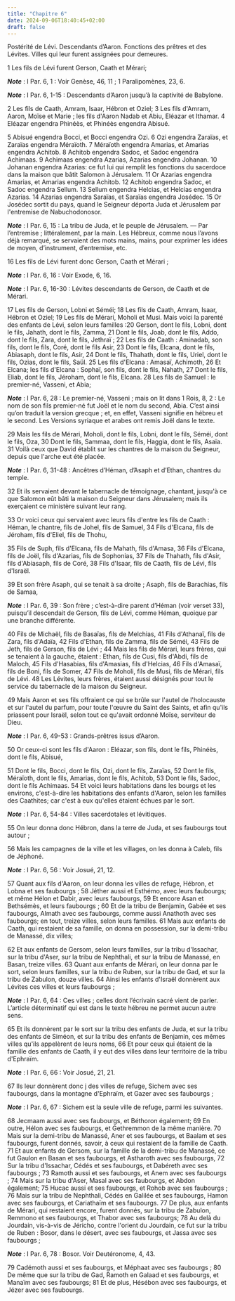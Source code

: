 ```yaml
---
title: "Chapitre 6"
date: 2024-09-06T18:40:45+02:00
draft: false
---
```



Postérité de Lévi.
Descendants d’Aaron.
Fonctions des prêtres et des Lévites.
Villes qui leur furent assignées pour demeures.


1 Les fils de Lévi furent Gerson, Caath et Mérari;

***Note*** :  I Par. 6, 1 : Voir Genèse, 46, 11 ; 1 Paralipomènes, 23, 6.

***Note*** :  I Par. 6, 1-15 : Descendants d’Aaron jusqu’à la captivité de Babylone.

2 Les fils de Caath, Amram, Isaar, Hébron et Oziel; 3 Les fils d'Amram, Aaron, Moïse et Marie ; les fils d'Aaron Nadab et Abiu, Eléazar et Ithamar. 4 Eléazar engendra Phinéès, et Phinéès engendra Abisué.


5 Abisué engendra Bocci, et Bocci engendra Ozi. 6 Ozi engendra Zaraïas, et Zaraïas engendra Méraïoth. 7 Méraïoth engendra Amarias, et Amarias engendra Achitob. 8 Achitob engendra Sadoc, et Sadoc engendra Achimaas. 9 Achimaas engendra Azarias, Azarias engendra Johanan. 10 Johanan engendra Azarias: ce fut lui qui remplit les fonctions du sacerdoce dans la maison que bâtit Salomon à Jérusalem. 11 Or Azarias engendra Amarias, et Amarias engendra Achitob. 12 Achitob engendra Sadoc, et Sadoc engendra Sellum. 13 Sellum engendra Helcias, et Helcias engendra Azarias. 14 Azarias engendra Saraïas, et Saraïas engendra Josédec. 15 Or Josédec sortit du pays, quand le Seigneur déporta Juda et Jérusalem par l'entremise de Nabuchodonosor.

***Note*** :  I Par. 6, 15 : La tribu de Juda, et le peuple de Jérusalem. ― Par l’entremise ; littéralement, par la main. Les Hébreux, comme nous l’avons déjà remarqué, se servaient des mots mains, mains, pour exprimer les idées de moyen, d’instrument, d’entremise, etc.


16 Les fils de Lévi furent donc Gerson, Caath et Mérari ;

***Note*** :  I Par. 6, 16 : Voir Exode, 6, 16.

***Note*** :  I Par. 6, 16-30 : Lévites descendants de Gerson, de Caath et de Mérari.

17 Les fils de Gerson, Lobni et Séméi; 18 Les fils de Caath, Amram, Isaar, Hébron et Oziel; 19 Les fils de Mérari, Moholi et Musi. Mais voici la parenté des enfants de Lévi, selon leurs familles :20 Gerson, dont le fils, Lobni, dont le fils, Jahath, dont le fils, Zamma, 21 Dont le fils, Joab, dont le fils, Addo, dont le fils, Zara, dont le fils, Jethraï ; 22 Les fils de Caath : Aminadab, son fils, dont le fils, Coré, dont le fils Asir, 23 Dont le fils, Elcana, dont le fils, Abiasaph, dont le fils, Asir, 24 Dont le fils, Thahath, dont le fils, Uriel, dont le fils, Ozias, dont le fils, Saül. 25 Les fils d'Elcana : Amasaï, Achimoth, 26 Et Elcana; les fils d'Elcana : Sophaï, son fils, dont le fils, Nahath, 27 Dont le fils, Eliab, dont le fils, Jéroham, dont le fils, Elcana. 28 Les fils de Samuel : le premier-né, Vasseni, et Abia;

***Note*** :  I Par. 6, 28 : Le premier-né, Vasseni ; mais on lit dans 1 Rois, 8, 2 : Le nom de son fils premier-né fut Joël et le nom du second, Abia. C’est ainsi qu’on traduit la version grecque ; et, en effet, Vasseni signifie en hébreu et le second. Les Versions syriaque et arabes ont remis Joël dans le texte.

29 Mais les fils de Mérari, Moholi, dont le fils, Lobni, dont le fils, Séméi, dont le fils, Oza, 30 Dont le fils, Sammaa, dont le fils, Haggia, dont le fils, Asaïa. 31 Voilà ceux que David établit sur les chantres de la maison du Seigneur, depuis que l'arche eut été placée.

***Note*** :  I Par. 6, 31-48 : Ancêtres d’Héman, d’Asaph et d’Ethan, chantres du temple.

32 Et ils servaient devant le tabernacle de témoignage, chantant, jusqu'à ce que Salomon eût bâti la maison du Seigneur dans Jérusalem; mais ils exerçaient ce ministère suivant leur rang.


33 Or voici ceux qui servaient avec leurs fils d'entre les fils de Caath : Héman, le chantre, fils de Johel, fils de Samuel, 34 Fils d'Elcana, fils de Jéroham, fils d'Eliel, fils de Thohu,


35 Fils de Suph, fils d'Elcana, fils de Mahath, fils d'Amasa, 36 Fils d'Elcana, fils de Joël, fils d'Azarias, fils de Sophonias, 37 Fils de Thahath, fils d'Asir, fils d'Abiasaph, fils de Coré, 38 Fils d'Isaar, fils de Caath, fils de Lévi, fils d'Israël.


39 Et son frère Asaph, qui se tenait à sa droite ; Asaph, fils de Barachias, fils de Samaa,

***Note*** :  I Par. 6, 39 : Son frère ; c’est-à-dire parent d’Héman (voir verset 33), puisqu’il descendait de Gerson, fils de Lévi, comme Héman, quoique par une branche différente.

40 Fils de Michaël, fils de Basaïas, fils de Melchias, 41 Fils d'Athanaï, fils de Zara, fils d'Adaïa, 42 Fils d'Ethan, fils de Zamma, fils de Séméi, 43 Fils de Jeth, fils de Gerson, fils de Lévi ; 44 Mais les fils de Mérari, leurs frères, qui se tenaient à la gauche, étaient : Ethan, fils de Cusi, fils d'Abdi, fils de Maloch, 45 Fils d'Hasabias, fils d'Amasias, fils d'Helcias, 46 Fils d'Amasaï, fils de Boni, fils de Somer, 47 Fils de Moholi, fils de Musi, fils de Mérari, fils de Lévi. 48 Les Lévites, leurs frères, étaient aussi désignés pour tout le service du tabernacle de la maison du Seigneur.


49 Mais Aaron et ses fils offraient ce qui se brûle sur l'autel de l'holocauste et sur l'autel du parfum, pour toute l'œuvre du Saint des Saints, et afin qu'ils priassent pour Israël, selon tout ce qu'avait ordonné Moïse, serviteur de Dieu.

***Note*** :  I Par. 6, 49-53 : Grands-prêtres issus d’Aaron.

50 Or ceux-ci sont les fils d'Aaron : Eléazar, son fils, dont le fils, Phinéès, dont le fils, Abisué,


51 Dont le fils, Bocci, dont le fils, Ozi, dont le fils, Zaraïas, 52 Dont le fils, Méraïoth, dont le fils, Amarias, dont le fils, Achitob, 53 Dont le fils, Sadoc, dont le fils Achimaas. 54 Et voici leurs habitations dans les bourgs et les environs, c'est-à-dire les habitations des enfants d'Aaron, selon les familles des Caathites; car c'est à eux qu'elles étaient échues par le sort.

***Note*** :  I Par. 6, 54-84 : Villes sacerdotales et lévitiques.

55 On leur donna donc Hébron, dans la terre de Juda, et ses faubourgs tout autour ;


56 Mais les campagnes de la ville et les villages, on les donna à Caleb, fils de Jéphoné.

***Note*** :  I Par. 6, 56 : Voir Josué, 21, 12.

57 Quant aux fils d'Aaron, on leur donna les villes de refuge, Hébron, et Lobna et ses faubourgs ; 58 Jéther aussi et Esthémo, avec leurs faubourgs; et même Hélon et Dabir, avec leurs faubourgs, 59 Et encore Asan et Bethsémès, et leurs faubourgs ; 60 Et de la tribu de Benjamin, Gabée et ses faubourgs, Almath avec ses faubourgs, comme aussi Anathoth avec ses faubourgs; en tout, treize villes, selon leurs familles. 61 Mais aux enfants de Caath, qui restaient de sa famille, on donna en possession, sur la demi-tribu de Manassé, dix villes;


62 Et aux enfants de Gersom, selon leurs familles, sur la tribu d'Issachar, sur la tribu d'Aser, sur la tribu de Nephthali, et sur la tribu de Manassé, en Basan, treize villes. 63 Quant aux enfants de Mérari, on leur donna par le sort, selon leurs familles, sur la tribu de Ruben, sur la tribu de Gad, et sur la tribu de Zabulon, douze villes. 64 Ainsi les enfants d'Israël donnèrent aux Lévites ces villes et leurs faubourgs ;

***Note*** :  I Par. 6, 64 : Ces villes ; celles dont l’écrivain sacré vient de parler. L’article déterminatif qui est dans le texte hébreu ne permet aucun autre sens.

65 Et ils donnèrent par le sort sur la tribu des enfants de Juda, et sur la tribu des enfants de Siméon, et sur la tribu des enfants de Benjamin, ces mêmes villes qu'ils appelèrent de leurs noms, 66 Et pour ceux qui étaient de la famille des enfants de Caath, il y eut des villes dans leur territoire de la tribu d'Ephraïm.

***Note*** :  I Par. 6, 66 : Voir Josué, 21, 21.

67 Ils leur donnèrent donc j des villes de refuge, Sichem avec ses faubourgs, dans la montagne d'Ephraïm, et Gazer avec ses faubourgs ;

***Note*** :  I Par. 6, 67 : Sichem est la seule ville de refuge, parmi les suivantes.

68 Jecmaam aussi avec ses faubourgs, et Béthoron également; 69 En outre, Hélon avec ses faubourgs, et Gethremmon de la même manière. 70 Mais sur la demi-tribu de Manassé, Aner et ses faubourgs, et Baalam et ses faubourgs, furent donnés, savoir, à ceux qui restaient de la famille de Caath. 71 Et aux enfants de Gersom, sur la famille de la demi-tribu de Manassé, ce fut Gaulon en Basan et ses faubourgs, et Astharoth avec ses faubourgs, 72 Sur la tribu d'Issachar, Cédés et ses faubourgs, et Dabéreth avec ses faubourgs ; 73 Ramoth aussi et ses faubourgs, et Anem avec ses faubourgs ; 74 Mais sur la tribu d'Aser, Masal avec ses faubourgs, et Abdon également; 75 Hucac aussi et ses faubourgs, et Rohob avec ses faubourgs ; 76 Mais sur la tribu de Nephthali, Cédés en Galilée et ses faubourgs, Hamon avec ses faubourgs, et Cariathaïm et ses faubourgs. 77 De plus, aux enfants de Mérari, qui restaient encore, furent donnés, sur la tribu de Zabulon, Remmono et ses faubourgs, et Thabor avec ses faubourgs; 78 Au delà du Jourdain,
vis-à-vis de Jéricho, contre l'orient du Jourdain, ce fut sur la tribu de Ruben : Bosor, dans le désert, avec ses faubourgs, et Jassa avec ses faubourgs ;

***Note*** :  I Par. 6, 78 : Bosor. Voir Deutéronome, 4, 43.

79 Cadémoth aussi et ses faubourgs, et Méphaat avec ses faubourgs ; 80 De même que sur la tribu de Gad, Ramoth en Galaad et ses faubourgs, et Manaïm avec ses faubourgs; 81 Et de plus, Hésébon avec ses faubourgs, et Jézer avec ses faubourgs.

